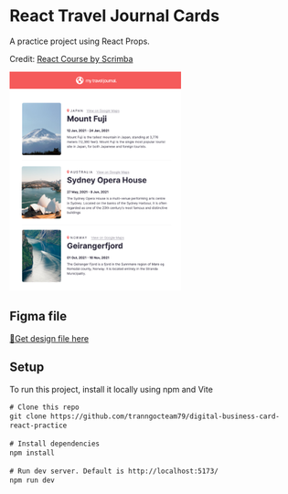 # React Travel Journal Cards

A practice project using React Props.

Credit: [React Course by Scrimba](https://scrimba.com/learn/learnreact)


<img src="/public/figma.png" width="300px"/>

## Figma file
[🔗Get design file here](https://www.figma.com/file/8mk6WopBX5hWjQSNpsb9nS/Travel-Journal?node-id=0%3A1&t=66cgXTiiboJeraok-1)

## Setup
To run this project, install it locally using npm and Vite

```
# Clone this repo
git clone https://github.com/tranngocteam79/digital-business-card-react-practice

# Install dependencies
npm install

# Run dev server. Default is http://localhost:5173/
npm run dev
```
